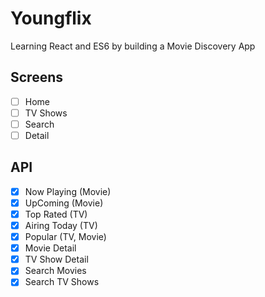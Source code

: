# Youngflix

Learning React and ES6 by building a Movie Discovery App

## Screens

- [ ] Home
- [ ] TV Shows
- [ ] Search
- [ ] Detail

## API

- [x] Now Playing (Movie)
- [x] UpComing (Movie)
- [x] Top Rated (TV)
- [x] Airing Today (TV)
- [x] Popular (TV, Movie)
- [x] Movie Detail
- [x] TV Show Detail
- [x] Search Movies
- [x] Search TV Shows
